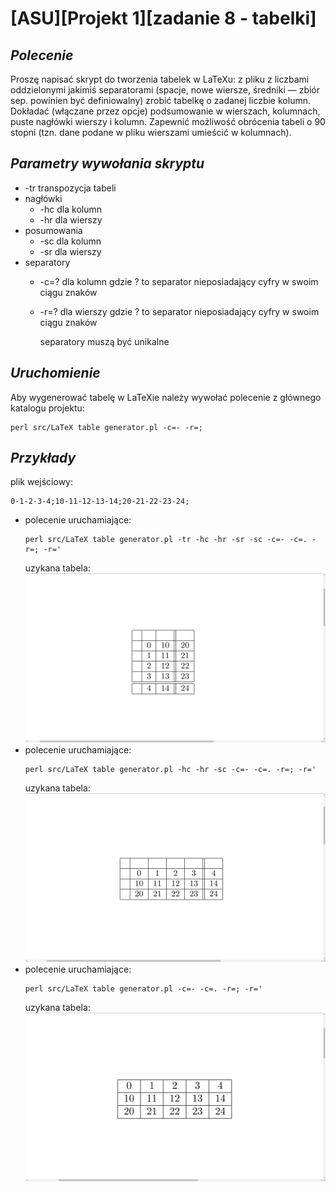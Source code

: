 # **[ASU][Projekt 1][zadanie 8 - tabelki]**
## *Polecenie*
Proszę napisać skrypt do tworzenia tabelek w LaTeXu: z pliku z liczbami oddzielonymi jakimiś separatorami
(spacje, nowe wiersze, średniki — zbiór sep. powinien być definiowalny) zrobić tabelkę o zadanej liczbie
kolumn. Dokładać (włączane przez opcje) podsumowanie w wierszach, kolumnach, puste nagłówki wierszy
i kolumn. Zapewnić możliwość obrócenia tabeli o 90 stopni (tzn. dane podane w pliku wierszami umieścić
w kolumnach).
## *Parametry wywołania skryptu*
* -tr transpozycja tabeli
* nagłówki
    * -hc dla kolumn
    * -hr dla wierszy
* posumowania
    * -sc dla kolumn
    * -sr dla wierszy
* separatory
  * -c=? dla kolumn gdzie ? to separator nieposiadający cyfry w swoim ciągu znaków
  * -r=? dla wierszy gdzie ? to separator nieposiadający cyfry w swoim ciągu znaków
    
    separatory muszą być unikalne 
## *Uruchomienie*
Aby wygenerować tabelę w LaTeXie należy wywołać polecenie z głównego katalogu projektu:
```
perl src/LaTeX table generator.pl -c=- -r=;
```
## *Przykłady*

plik wejściowy:
``` text
0-1-2-3-4;10-11-12-13-14;20-21-22-23-24;
```
*
    polecenie uruchamiające:
    ``` text
    perl src/LaTeX table generator.pl -tr -hc -hr -sr -sc -c=- -c=. -r=; -r='
    ```
    uzykana tabela:
    ![tabela 1](documentation/Zrzut%20ekranu%20z%202019-10-22%2021-07-58.png)
*
    polecenie uruchamiające:
    ``` text
    perl src/LaTeX table generator.pl -hc -hr -sc -c=- -c=. -r=; -r='
    ```
    uzykana tabela:
    ![tabela 2](documentation/Zrzut%20ekranu%20z%202019-10-22%2021-13-05.png)
*
    polecenie uruchamiające:
    ``` text
    perl src/LaTeX table generator.pl -c=- -c=. -r=; -r='
    ```
    uzykana tabela:
    ![tabela 3](documentation/Zrzut%20ekranu%20z%202019-10-22%2021-16-34.png)